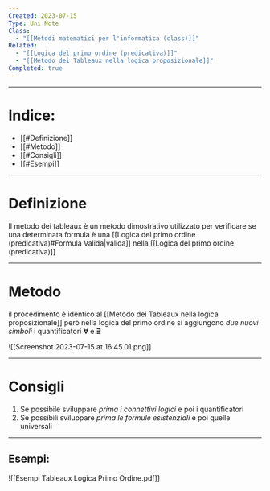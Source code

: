 ```yaml
---
Created: 2023-07-15
Type: Uni Note
Class:
  - "[[Metodi matematici per l'informatica (class)]]"
Related:
  - "[[Logica del primo ordine (predicativa)]]"
  - "[[Metodo dei Tableaux nella logica proposizionale]]"
Completed: true
---
```

---
# Indice:
- [[#Definizione]]
- [[#Metodo]]
- [[#Consigli]]
- [[#Esempi]]

---
# Definizione
Il metodo dei tableaux è un metodo dimostrativo utilizzato per verificare se una determinata formula è una [[Logica del primo ordine (predicativa)#Formula Valida|valida]] nella [[Logica del primo ordine (predicativa)]]

---
# Metodo 
il procedimento è identico al [[Metodo dei Tableaux nella logica proposizionale]] però nella logica del primo ordine si aggiungono *due nuovi simboli* i quantificatori **∀** e **∃**

![[Screenshot 2023-07-15 at 16.45.01.png]]

---
# Consigli
1. Se possibile sviluppare *prima i connettivi logici* e poi i quantificatori
2. Se possibili sviluppare *prima le formule esistenziali* e poi quelle universali
---
## Esempi:
![[Esempi Tableaux Logica Primo Ordine.pdf]]
